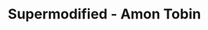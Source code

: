 ---
layout: album
title: Supermodified - Amon Tobin
slug: amon-supermodified
album_slug: amon-supermodified
---